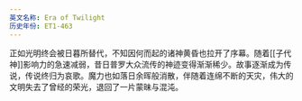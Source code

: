 ```yaml
---
英文名称: Era of Twilight
历史年份: ET1-463
---
```

正如光明终会被日暮所替代，不知因何而起的诸神黄昏也拉开了序幕。随着[[子代神]]影响力的急速减弱，昔日普罗大众流传的神迹变得渐渐稀少。故事逐渐成为传说，传说终归为哀歌。魔力也如落日余晖般消散，伴随着连绵不断的天灾，伟大的文明失去了曾经的荣光，退回了一片蒙昧与混沌。